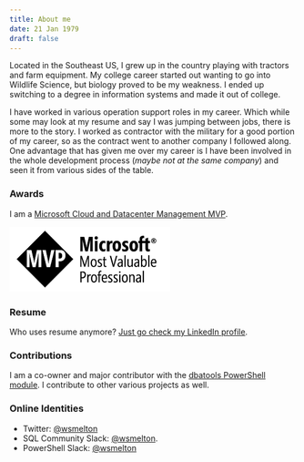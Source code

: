 ```yaml
---
title: About me
date: 21 Jan 1979
draft: false
---
```


Located in the Southeast US, I grew up in the country playing with tractors and farm equipment. My college career started out wanting to go into Wildlife Science, but biology proved to be my weakness. I ended up switching to a degree in information systems and made it out of college.

I have worked in various operation support roles in my career. Which while some may look at my resume and say I was jumping between jobs, there is more to the story. I worked as contractor with the military for a good portion of my career, so as the contract went to another company I followed along. One advantage that has given me over my career is I have been involved in the whole development process (*maybe not at the same company*) and seen it from various sides of the table.

### Awards

I am a [Microsoft Cloud and Datacenter Management MVP](https://www.mvp.microsoft.com/en-us/PublicProfile/5002856?fullName=Shawn%20%20Melton).

![](img/MVP_Logo_Horizontal_Secondary_White_RGB_300ppi.png)

### Resume

Who uses resume anymore? [Just go check my LinkedIn profile](http://www.linkedin.com/in/wshawnmelton).

### Contributions

I am a co-owner and major contributor with the [dbatools PowerShell module](https://github.com/sqlcollaborative/dbatools). I contribute to other various projects as well.

### Online Identities

* Twitter: [@wsmelton](https://twitter.com/wsmelton)
* SQL Community Slack: [@wsmelton](https://dbatools.io/slack/).
* PowerShell Slack: [@wsmelton](https://powershell.slack.com)
